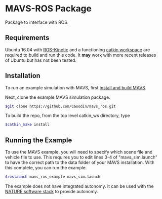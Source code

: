 # MAVS-ROS Package
Package to interface with ROS. 

## Requirements
Ubuntu 16.04 with [ROS-Kinetic](http://wiki.ros.org/kinetic/Installation/Ubuntu) and a functioning [catkin workspace](http://wiki.ros.org/catkin/Tutorials/create_a_workspace) are required to build and run this code. It **may** work with more recent releases of Ubuntu but has not been tested.

## Installation
To run an example simulation with MAVS, first [install and build MAVS](https://gitlab.com/cgoodin/msu-autonomous-vehicle-simulator/-/wikis/MavsBuildInstructions).

Next, clone the example MAVS simulation package.
```bash
$git clone https://github.com/CGoodin/mavs_ros.git
```

To build the repo, from the top level catkin_ws directory, type
```bash
$catkin_make install
```

## Running the Example

To use the MAVS example, you will need to specify which scene file and vehicle file to use. This requires you to edit lines 3-4 of "mavs_sim.launch" to have the correct path to the data folder of your MAVS installation. With this complete, you can run the example.
```bash
$roslaunch mavs_ros_example mavs_sim.launch
```

The example does not have integrated autonomy. It can be used with the [NATURE software stack](https://github.com/CGoodin/nature-stack) to provide autonomy.
